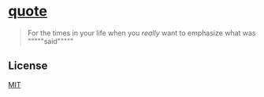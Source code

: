# [quote](https://le717.github.io/quote/)

> For the times in your life when you _really_ want to emphasize what was """""said"""""

## License

[MIT](LICENSE)
